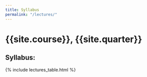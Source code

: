```yaml
---
title: Syllabus
permalink: "/lectures/"
---
```


# {{site.course}}, {{site.quarter}}

## Syllabus:
{% include lectures_table.html %}

